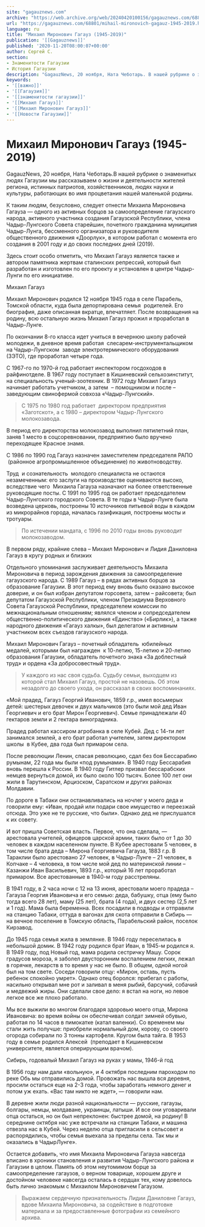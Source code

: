 ```yaml
---
site: "gagauznews.com"
archive: "https://web.archive.org/web/20240420100156/gagauznews.com/68801/mihail-mironovich-gagauz-1945-2019.html"
url: "https://gagauznews.com/68801/mihail-mironovich-gagauz-1945-2019.html"
language: ru
title: "Михаил Миронович Гагауз (1945-2019)"
publication: '[[Gagauznews]]'
published: '2020-11-20T08:00:07+00:00'
author: Сергей С.
section:
- Знаменитости Гагаузии
- История Гагаузии
description: "GagauzNews, 20 ноября, Ната Чеботарь. В нашей рубрике о знаменитых людях Гагаузии мы рассказываем о жизни и деятельности жителей региона, истинных патриотов, хозяйственников, людях науки и культуры, работающих во имя процветания нашей маленькой родины. К таким людям, безусловно, следует отнести Михаила Мироновича Гагауза — одного из активных борцов за самоопределение гагаузского народа, активного участника создания Гагаузской Республики, члена Чадыр-Лунгского Совета старейшин, почетного гражданина муниципия Чадыр-Лунга, бессменного организатора и руководителя общественного движения «Доорлук», в котором работал с момента его создания в 2001 году и до своих последних дней (2019). Здесь стоит особо отметить, что Михаил Гагауз является также и автором памятника […]"
keywords:
- '[[важно]]'
- '[[Гагаузия]]'
- '[[знаменитости гагаузии]]'
- '[[Михаил Гагауз]]'
- '[[Михаил Миронович Гагауз]]'
- '[[Новости Гагаузии]]'
---
```


# Михаил Миронович Гагауз (1945-2019)

GagauzNews, 20 ноября, Ната Чеботарь.В нашей рубрике о знаменитых людях Гагаузии мы рассказываем о жизни и деятельности жителей региона, истинных патриотов, хозяйственников, людях науки и культуры, работающих во имя процветания нашей маленькой родины.

К таким людям, безусловно, следует отнести Михаила Мироновича Гагауза — одного из активных борцов за самоопределение гагаузского народа, активного участника создания Гагаузской Республики, члена Чадыр-Лунгского Совета старейшин, почетного гражданина муниципия Чадыр-Лунга, бессменного организатора и руководителя общественного движения «Доорлук», в котором работал с момента его создания в 2001 году и до своих последних дней (2019).

Здесь стоит особо отметить, что Михаил Гагауз является также и автором памятника жертвам сталинских репрессий, который был разработан и изготовлен по его проекту и установлен в центре Чадыр-Лунги по его инициативе.

Михаил Гагауз

Михаил Миронович родился 12 ноября 1945 года в селе Парабель, Томской области, куда была депортирована семья  родителей. Его биография, даже описанная вкратце, впечатляет. После возвращения на родину, всю остальную жизнь Михаил Гагауз прожил и проработал в Чадыр-Лунге.

По окончании 8-го класса идет учиться в вечернюю школу рабочей молодежи, в дневное время работая  слесарем-инструментальщиком на Чадыр-Лунгском  заводе электротермического оборудования (ЗЭТО), где проработал четыре года.

С 1967-го по 1970-й год работает инспектором госдоходов в райфинотделе. В 1967 году поступает в Кишиневский сельхозинститут, на специальность ученый-зоотехник. В 1972 году Михаил Гагауз начинает работать учетчиком, а затем  – помощником и после – заведующим свинофермой совхоза «Чадыр-Лунгский».

> С 1975 по 1980 год работает  директором предприятия «Заготскот», а с 1980 – директором Чадыр-Лунгского молокозавода.

В период его директорства молокозавод выполнил пятилетний план, заняв 1 место в соцсоревновании, предприятию было вручено переходящее Красное знамя.

С 1986 по 1990 год Гагауз назначен заместителем председателя РАПО  (районное агропромышленное объединение) по животноводству.

Труд  и сознательность  молодого специалиста не остаются незамеченным: его заслуги на производстве оцениваются высоко, вследствие чего  Михаила Гагауза назначают на более ответственные руководящие посты. С 1991 по 1995 год он работает председателем Чадыр-Лунгского городского Совета. В те годы в Чадыр-Лунге была возведена церковь, построены 10 источников питьевой воды в каждом из микрорайнов города, началась газификация, построены мосты и тротуары.

> По истечении мандата, с 1996 по 2010 годы вновь руководит молокозаводом.

В первом ряду, крайние слева – Михаил Миронович и Лидия Даниловна Гагауз в кругу родных и близких

Отдельного упоминания заслуживает деятельность Михаила Мироновича в период зарождения движения за самоопределение гагаузского народа. С 1989 Гагауз – в рядах активных борцов за образование Гагаузии. В этот период ему вновь было оказано высокое доверие, и он был избран депутатом горсовета, затем – райсовета; был депутатом Гагаузской Республики, членом Президиума Верховного Совета Гагаузской Республики, председателем комиссии по межнациональным отношениям; являлся членом и сопредседателем общественно-политического движения «Единство» («Бирлик»), а также народного движения «Гагауз халкы», был делегатом и активным участником всех съездов гагаузского народа.

Михаил Миронович Гагауз – почетный обладатель  юбилейных  медалей, которыми был награжден  к 10-летию, 15-летию и 20-летию образования Гагаузии, обладатель почетного знака «За доблестный труд» и ордена «За добросовестный труд».

> У каждого из нас своя судьба. Судьбу семьи, выходцем из которой стал Михаил Гагауз, простой не назовешь. Об этом незадолго до своего ухода, он рассказал в своих воспоминаниях.

«Мой прадед, Гагауз Георгий Иванович, 1859 г.р., имел восьмерых детей: шестерых девочек и двух мальчиков (это были мой дед Иван Георгиевич и его брат Мирон Георгиевич). Семье принадлежали 40 гектаров земли и 2 гектара виноградника.

Прадед работал кассиром агробанка в селе Кубей. Дед с 14-ти лет занимался землей, а его брат работал учителем, затем директором школы  в Кубее, два года был примаром села.

После революции Ленин, спасая революцию, сдал без боя Бессарабию румынам, 22 года мы были «под румынами». В 1940 году Бессарабия вновь перешла к России. В 1940 году Гитлер призвал бессарабских немцев вернуться домой, их было около 100 тысяч. Более 100 лет они жили в Тарутинском, Арцизском, Саратском и других районах Молдавии.

По дороге в Табаки они останавливались на ночлег у моего деда и говорили ему: «Иван, продай или подари свое имущество и переезжай отсюда. Это уже не те русские, что были». Однако дед не прислушался к их совету.

И вот пришла Советская власть. Первое, что она сделала, — арестовала учителей, офицеров царской армии, таких было от 1 до 30 человек в каждом населенном пункте. В Кубее арестовали 5 человек, в том числе брата деда – Мирона Георгиевича Гагауза, 1883 г.р. В Тараклии было арестовано 27 человек, в Чадыр-Лунге – 21 человек, в Копчаке – 4 человека, в том числе мой дед по материнской линии – Казанжи Иван Васильевич, 1893 г.р., который 16 лет проработал примаром. Все арестованные в 1940-м году расстреляны.

В 1941 году, в 2 часа ночи с 12 на 13 июня, арестовали моего прадеда – Гагауза Георгия Ивановича и его семью: деда, бабушку, отца (ему было тогда всего 28 лет), маму (25 лет), брата (4 года), и двух сестер (2,5 лет и 1 год). Мама была беременна. Всех посадили в подводы и отправили на станцию Табаки, оттуда в вагонах для скота отправили в Сибирь — на вечное поселение в Томскую область, Парабельский район, поселок Кирзавод.

До 1945 года семья жила в землянке. В 1946 году переселилась в небольшой домик. В 1942 году родился брат Иван, в 1945-м родился я. В 1949 году, под Новый год, мама родила сестричку Машу. Сорок градусов мороза, я заболел двусторонним воспалением легких, лежал в горячке, лекарств в то время у нас не было. В общем, одной ногой был на том свете. Соседи говорили отцу: «Мирон, оставь, пусть ребенок спокойно умрет». Однако отец боролся: прибегал с работы, насильно открывал мне рот и заливал в меня рыбий, барсучий, собачий и медвежий жиры. Они сделали свое дело: я встал на ноги, но левое легкое все же плохо работало.

Мы все выжили во многом благодаря здоровью моего отца, Мирона Ивановича: во время войны он обеспечивал солдат зимней обувью, работая по 14 часов в пимокатке (катал валенки). Со временем мы стали жить получше: приобрели нормальный дом, корову, со своего  огорода собирали по 3 тонны картофеля. Кругом была тайга. В 1953 году в семье родился Алексей  (преподает в Кишиневском университете, является оперирующим врачом).

Сибирь, годовалый Михаил Гагауз на руках у мамы, 1946-й год

В 1956 году нам дали «вольную», и 4 октября последним пароходом по реке Обь мы отправились домой. Провожать нас вышла вся деревня, просили остаться еще на 2-3 года, чтобы заработать немного денег и потом уж ехать. «Вас там никто не ждет», — говорили нам.

В деревне жили люди разной национальности — русские, гагаузы, болгары, немцы, молдаване, украинцы, латыши. И все они уговаривали отца остаться, но он был непреклонен: быстрее домой, на родину! В середнине октября нас уже встречали на станции Табаки, и машина отвезла нас в Кубей. Через неделю отца пригласили в сельсовет и распорядились, чтобы семья выехала за пределы села. Так мы и оказались в ЧадырЛунге».

Остается добавить, что имя Михаила Мироновича Гагауза навсегда вписано в хроники становления и развития Чадыр-Лунгского района и Гагаузии в целом. Память об этом неутомимом борце за самоопределение гагаузов, о верном товарище, хорошем друге и достойном человеке навсегда осталась в сердцах тех, кому довелось быть лично знакомым с Михаилом Мироновичем Гагаузом.

> Выражаем сердечную признательность Лидии Даниловне Гагауз, вдове Михаила Мироновича, за содействие в подготовке материала и за предоставленные фотографии из семейного архива.